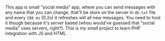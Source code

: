 This app is small "social media" app, where you can send messages with any name that you can change, that'll be store on the server in `db.txt` file and every `200 ms` (0.2s) it refreshes will all new messages. You need to host it though because it's server based (whou would've guessed that "social media" uses servers, right?). This is my small project to learn PHP integration with JS and HTML.
